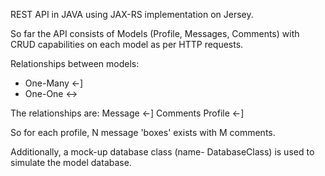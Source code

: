 REST API in JAVA using JAX-RS implementation on Jersey.

So far the API consists of Models (Profile, Messages, Comments) with CRUD capabilities on each model as per HTTP requests.

Relationships between models:
* One-Many <-]
* One-One <->


The relationships are:
Message <-] Comments
Profile <-]

So for each profile, N message 'boxes' exists with M comments.

Additionally, a mock-up database class (name- DatabaseClass) is used to simulate the model database.


